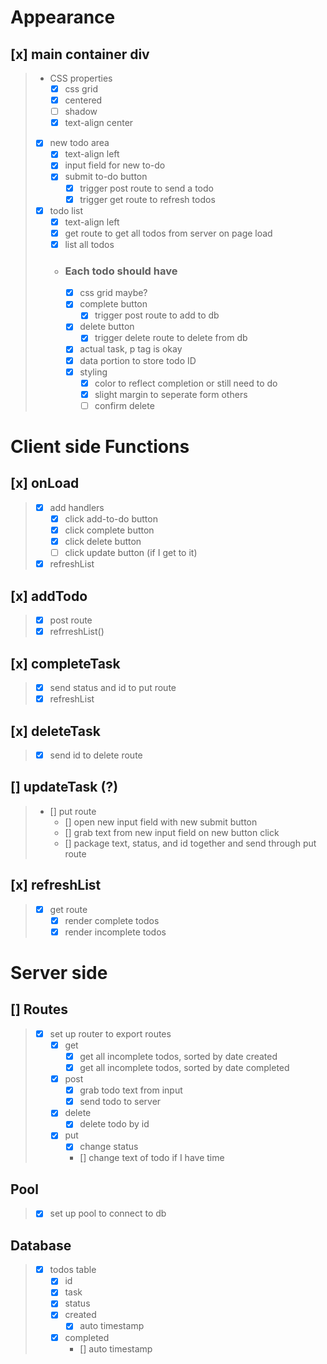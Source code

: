 # Appearance
## [x] main container div
>   - CSS properties
>       - [x] css grid
>       - [x] centered
>       - [ ] shadow
>       - [x] text-align center
>   - [x] new todo area 
>       - [x] text-align left
>       - [x] input field for new to-do
>       - [x] submit to-do button
>           - [x] trigger post route to send a todo
>           - [x] trigger get route to refresh todos
>   - [x] todo list
>       - [x] text-align left
>       - [x] get route to get all todos from server on page load
>       - [x] list all todos
>       - ### Each todo should have
>           - [x] css grid maybe?
>           - [x] complete button
>               - [x] trigger post route to add to db
>           - [x] delete button 
>               - [x] trigger delete route to delete from db
>           - [x] actual task, p tag is okay
>           - [x] data portion to store todo ID
>           - [x] styling
>               - [x] color to reflect completion or still need to do
>               - [x] slight margin to seperate form others
>               - [ ] confirm delete

# Client side Functions

## [x] onLoad
>   - [x] add handlers
>       - [x] click add-to-do button
>       - [x] click complete button
>       - [x] click delete button
>       - [ ] click update button (if I get to it)
>   - [x] refreshList

## [x] addTodo
>   - [x] post route
>   - [x] refrreshList()

## [x] completeTask
>   - [x] send status and id to put route
>   - [x] refreshList

## [x] deleteTask
>   - [x] send id to delete route

## [] updateTask (?)
>   - [] put route
>       - [] open new input field with new submit button
>       - [] grab text from new input field on new button click
>       - [] package text, status, and id together and send through put route
            
## [x] refreshList
>   - [x] get route 
>       - [x] render complete todos
>       - [x] render incomplete todos


# Server side
## [] Routes
>   - [x] set up router to export routes
>       - [x] get
>           - [x] get all incomplete todos, sorted by date created
>           - [x] get all incomplete todos, sorted by date completed
>       - [x] post
>           - [x] grab todo text from input
>           - [x] send todo to server
>       - [x] delete
>           - [x] delete todo by id
>       - [x] put
>           - [x] change status
>           - [] change text of todo if I have time

## Pool 
>   - [x] set up pool to connect to db

## Database
>   - [x] todos table
>       - [x] id
>       - [x] task
>       - [x] status
>       - [x] created
>           - [x] auto timestamp
>       - [x] completed 
>           - [] auto timestamp
